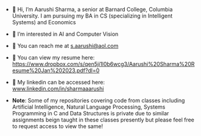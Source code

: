 - 👋 Hi, I’m Aarushi Sharma, a senior at Barnard College, Columbia University. I am pursuing my BA in CS (specializing in Intelligent Systems) and Economics
- 👀 I’m interested in AI and Computer Vision
- :email: You can reach me at s.aarushi@aol.com
- :file_folder: You can view my resume here: https://www.dropbox.com/s/qen5ji1l0b6wcg3/Aarushi%20Sharma%20Resume%20Jan%202023.pdf?dl=0
- :link: My linkedin can be accessed here: www.linkedin.com/in/sharmaaarushi
  
- **Note**: Some of my repositories covering code from classes including Artificial Intelligence, Natural Language Processing, Systems Programming in C and Data Structures is private due to similar assignments beign taught in these classes presently but please feel free to request access to view the same!
<!---
sharma-aarushi/sharma-aarushi is a ✨ special ✨ repository because its `README.md` (this file) appears on your GitHub profile.
You can click the Preview link to take a look at your changes.
--->
